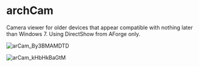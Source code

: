# archCam
Camera viewer for older devices that appear compatible with nothing later than Windows 7. Using DirectShow from AForge only.

![arCam_By3BMAMDTD](https://github.com/herboren/archCam/assets/987794/6055800f-ccec-4ac2-aef9-fd3aa5d69a66)

![arCam_kHbHkBaGtM](https://github.com/herboren/archCam/assets/987794/145a4125-9248-42b3-b7f1-8beaa609f498)
